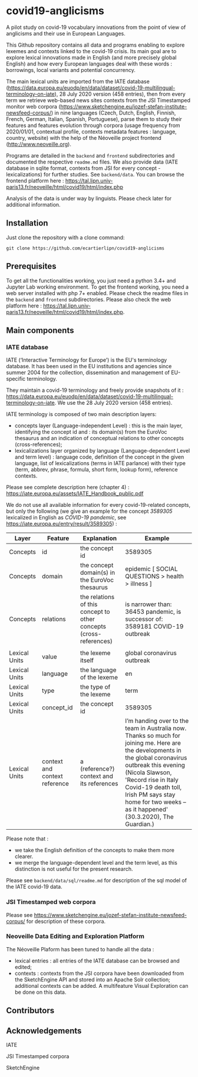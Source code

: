 # covid19-anglicisms
A pilot study on covid-19 vocabulary innovations from the point of view of anglicisms and their use in European Languages.

This Github repository contains all data and programs enabling to explore lexemes and contexts linked to the covid-19 crisis. Its main goal are to explore lexical innovations made in English (and more precisely global English) and how every European languages deal with these words : borrowings, local variants and potential concurrency.

The main lexical units are imported from the IATE database (https://data.europa.eu/euodp/en/data/dataset/covid-19-multilingual-terminology-on-iate), 28 July 2020 version (458 entries), then from every term we retrieve web-based news sites contexts from the JSI Timestamped monitor web corpora (https://www.sketchengine.eu/jozef-stefan-institute-newsfeed-corpus/) in nine languages (Czech, Dutch, English, Finnish, French, German, Italian, Spanish, Portuguese), parse them to study their features and features evolution through corpora (usage frequency from 2020/01/01, contextual profile, contexts metadata features : language, country, website) with the help of the Néoveille project frontend (http://www.neoveille.org).

Programs are detailed in the ```backend``` and ```frontend``` subdirectories and documented the respective ```readme.md``` files. We also provide data (IATE database in sqlite format, contexts from JSI for every concept - lexicalizations) for further studies. See ```backend/data```. You can browse the frontend platform here : https://tal.lipn.univ-paris13.fr/neoveille/html/covid19/html/index.php

Analysis of the data is under way by linguists. Please check later for additional information.

## Installation

Just clone the repository with a clone command:

```
git clone https://github.com/ecartierlipn/covid19-anglicisms
```


## Prerequisites

To get all the functionalities working, you just need a python 3.4+ and Jupyter Lab working environment. To get the frontend working, you need a web server installed with php 7+ enabled. Please check the readme files in the ```backend``` and ```frontend``` subdirectories.
Please also check the web platform here : https://tal.lipn.univ-paris13.fr/neoveille/html/covid19/html/index.php.

## Main components

### IATE database

IATE (‘Interactive Terminology for Europe’) is the EU's terminology database. It has been used in the EU institutions and agencies since summer 2004 for the collection, dissemination and management of EU-specific terminology.

They maintain a covid-19 terminology and freely provide snapshots of it : https://data.europa.eu/euodp/en/data/dataset/covid-19-multilingual-terminology-on-iate.
We use the 28 July 2020 version (458 entries).

IATE terminology is composed of two main description layers: 
- concepts layer (Language-independent Level) : this is the main layer, identifying the concept id and : its domain(s) from the EuroVoc thesaurus and an indication of conceptual relations to other concepts (cross-references);
- lexicalizations layer organized by language (Language-dependent Level and term level) : language code, definition of the concept in the given language, list of lexicalizations (terms in IATE parlance) with their type (term, abbrev, phrase, formula, short form, lookup form), reference contexts.

Please see complete description here (chapter 4) : https://iate.europa.eu/assets/IATE_Handbook_public.pdf

We do not use all available information for every covid-19-related concepts, but only the following (we give an example for the concept *3589305* lexicalized in English as *COVID-19 pandemic*, see https://iate.europa.eu/entry/result/3589305) :

Layer | Feature | Explanation | Example
------------ | ------------- | ------------- | -------------
Concepts| id | the concept id | 3589305
Concepts| domain | the concept domain(s) in the EuroVoc thesaurus | epidemic [ SOCIAL QUESTIONS > health > illness ]
Concepts| relations | the relations of this concept to other concepts (cross-references) | is narrower than: 36453 pandemic, is successor of: 3589181 COVID-19 outbreak
|||
Lexical Units | value | the lexeme itself | global coronavirus outbreak
Lexical Units | language | the language of the lexeme | en
Lexical Units | type | the type of the lexeme | term
Lexical Units | concept_id | the concept id | 3589305
Lexical Units | context and context reference | a (reference?) context and its references | I’m handing over to the team in Australia now. Thanks so much for joining me. Here are the developments in the global coronavirus outbreak this evening (Nicola Slawson, 'Record rise in Italy Covid-19 death toll, Irish PM says stay home for two weeks – as it happened' (30.3.2020), The Guardian.)

Please note that :
- we take the English definition of the concepts to make them more clearer.
- we merge the language-dependent level and the term level, as this distinction is not useful for the present research.

Please see ```backend/data/sql/readme.md``` for description of the sql model of the IATE covid-19 data.

### JSI Timestamped web corpora

Please see https://www.sketchengine.eu/jozef-stefan-institute-newsfeed-corpus/ for description of these corpora. 

### Neoveille Data Editing and Exploration Platform

The Néoveille Plaform has been tuned to handle all the data :
- lexical entries : all entries of the IATE database can be browsed and edited;
- contexts : contexts from the JSI corpora have been downloaded from the SketchEngine API and stored into an Apache Solr collection; additional contexts can be added. A multifeature Visual Exploration can be done on this data.

## Contributors


## Acknowledgements

IATE

JSI Timestamped corpora

SketchEngine
